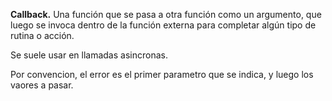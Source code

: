 **Callback.**
Una función que se pasa a otra función como un argumento, que luego se invoca dentro de la función externa para completar algún tipo de rutina o acción.

Se suele usar en llamadas asincronas.

Por convencion, el error es el primer parametro que se indica, y luego los vaores a pasar.